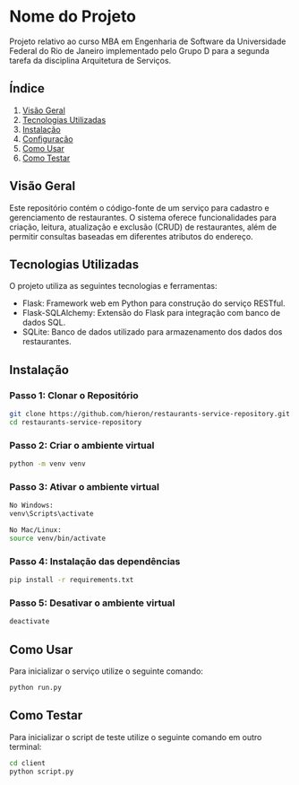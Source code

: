 # Nome do Projeto

Projeto relativo ao curso MBA em Engenharia de Software da Universidade Federal do Rio de Janeiro implementado pelo Grupo D para a segunda tarefa da disciplina Arquitetura de Serviços.

## Índice

1. [Visão Geral](#visão-geral)
2. [Tecnologias Utilizadas](#tecnologias-utilizadas)
3. [Instalação](#instalação)
4. [Configuração](#configuração)
5. [Como Usar](#como-usar)
6. [Como Testar](#como-testar)

## Visão Geral

Este repositório contém o código-fonte de um serviço para cadastro e gerenciamento de restaurantes. O sistema oferece funcionalidades para criação, leitura, atualização e exclusão (CRUD) de restaurantes, além de permitir consultas baseadas em diferentes atributos do endereço.

## Tecnologias Utilizadas

O projeto utiliza as seguintes tecnologias e ferramentas:

- Flask: Framework web em Python para construção do serviço RESTful.
- Flask-SQLAlchemy: Extensão do Flask para integração com banco de dados SQL.
- SQLite: Banco de dados utilizado para armazenamento dos dados dos restaurantes.

## Instalação

### Passo 1: Clonar o Repositório

```bash
git clone https://github.com/hieron/restaurants-service-repository.git
cd restaurants-service-repository
```

### Passo 2: Criar o ambiente virtual

```bash
python -m venv venv
```

### Passo 3: Ativar o ambiente virtual

```bash
No Windows:
venv\Scripts\activate

No Mac/Linux:
source venv/bin/activate
```

### Passo 4: Instalação das dependências

```bash
pip install -r requirements.txt
```

### Passo 5: Desativar o ambiente virtual

```bash
deactivate
```

## Como Usar

Para inicializar o serviço utilize o seguinte comando:
```bash
python run.py
```

## Como Testar

Para inicializar o script de teste utilize o seguinte comando em outro terminal:
```bash
cd client
python script.py
```